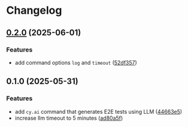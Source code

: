 # Changelog

## [0.2.0](https://github.com/ai-action/cy-ai/compare/v0.1.0...v0.2.0) (2025-06-01)


### Features

* add command options `log` and `timeout` ([52df357](https://github.com/ai-action/cy-ai/commit/52df3574226e182fb2b501436856d5f0aec05bad))

## 0.1.0 (2025-05-31)

### Features

- add `cy.ai` command that generates E2E tests using LLM ([44663e5](https://github.com/ai-action/cy-ai/commit/44663e5cd1840a47cc39dd18337b94f200b7110b))
- increase llm timeout to 5 minutes ([ad80a5f](https://github.com/ai-action/cy-ai/commit/ad80a5f0490f8450f41df4a6baf96a1a43332934))
